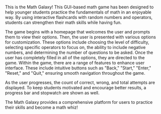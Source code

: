 This is the Math Galaxy! This GUI-based math game has been designed to help younger students 
practice the fundamentals of math in an enjoyable way. By using interactive flashcards with 
random numbers and operators, students can strengthen their math skills while having fun. 

The game begins with a homepage that welcomes the user and prompts them to view their options. 
Then, the user is presented with various options for customization. These options include 
choosing the level of difficulty, selecting specific operators to focus on, the ability to 
include negative numbers, and determining the number of questions to be asked. Once the user 
has completely filled in all of the options, they are directed to the game. Within the game, 
there are a range of features to enhance user interface. These include intuitive buttons such 
as "Back," "Start," "Enter," "Reset," and "Quit," ensuring smooth navigation throughout the game. 

As the user progresses, the count of correct, wrong, and total attempts are displayed. 
To keep students motivated and encourage better results, a progress bar and stopwatch are shown as well.

The Math Galaxy provides a comprehensive platform for users to practice their skills and become a math whiz!
